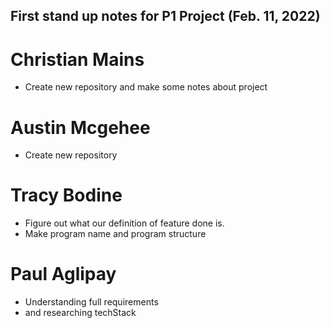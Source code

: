 ## First stand up notes for P1 Project (Feb. 11, 2022)

# Christian Mains

- Create new repository and make some notes about project

# Austin Mcgehee

- Create new repository

# Tracy Bodine

- Figure out what our definition of feature done is.
- Make program name and program structure

# Paul Aglipay

- Understanding full requirements
- and researching techStack

## 
